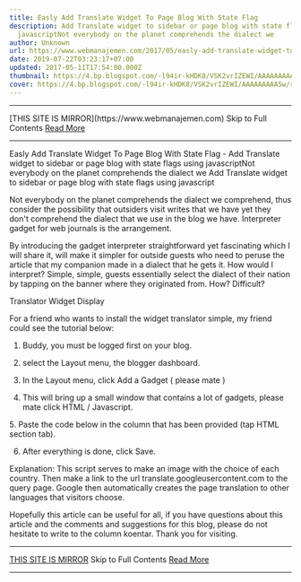 ```yaml
---
title: Easly Add Translate Widget To Page Blog With State Flag
description: Add Translate widget to sidebar or page blog with state flags using
  javascriptNot everybody on the planet comprehends the dialect we
author: Unknown
url: https://www.webmanajemen.com/2017/05/easly-add-translate-widget-to-page-blog.html
date: 2019-07-22T03:23:17+07:00
updated: 2017-05-11T17:54:00.000Z
thumbnail: https://4.bp.blogspot.com/-l94ir-kHDK8/VSK2vrIZEWI/AAAAAAAAA5w/r5ZkFkd7n2o/s1600/google-translate-256.png
cover: https://4.bp.blogspot.com/-l94ir-kHDK8/VSK2vrIZEWI/AAAAAAAAA5w/r5ZkFkd7n2o/s1600/google-translate-256.png
---
```


<hr/> [THIS SITE IS MIRROR](https://www.webmanajemen.com) Skip to Full Contents <a href="https://www.webmanajemen.com/2017/05/easly-add-translate-widget-to-page-blog.html" rel="follow" class="button" id="read-more">Read More</a> <hr/> Easly Add Translate Widget To Page Blog With State Flag - Add Translate widget to sidebar or page blog with state flags using javascriptNot everybody on the planet comprehends the dialect we Add Translate widget to sidebar or page blog with state flags using javascript


Not everybody on the planet comprehends the dialect we comprehend, thus consider the possibility that outsiders visit writes that we have yet they don't comprehend the dialect that we use in the blog we have. Interpreter gadget for web journals is the arrangement. 


By introducing the gadget interpreter straightforward yet fascinating which I will share it, will make it simpler for outside guests who need to peruse the article that my companion made in a dialect that he gets it. How would I interpret? Simple, simple, guests essentially select the dialect of their nation by tapping on the banner where they originated from. How? Difficult?




Translator Widget Display





For a friend who wants to install the widget translator simple, my friend could see the tutorial below:


1. Buddy, you must be logged first on your blog.
2. select the Layout menu, the blogger dashboard.





3. In the Layout menu, click Add a Gadget ( please mate )





4. This will bring up a small window that contains a lot of gadgets, please mate click HTML / Javascript.




5. Paste the code below in the column that has been provided (tap HTML section tab).




6. After everything is done, click Save.



Explanation:
This script serves to make an image with the choice of each country. Then make a link to the url translate.googleusercontent.com to the query page. Google then automatically creates the page translation to other languages ​​that visitors choose.



Hopefully this article can be useful for all, if you have questions about this article and the comments and suggestions for this blog, please do not hesitate to write to the column koentar. Thank you for visiting. <hr/> [THIS SITE IS MIRROR](https://www.webmanajemen.com) Skip to Full Contents <a href="https://www.webmanajemen.com/2017/05/easly-add-translate-widget-to-page-blog.html" rel="follow" class="button" id="read-more">Read More</a> <hr/>